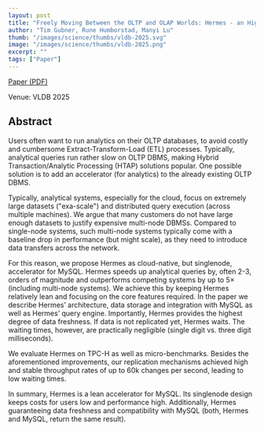 ```yaml
---
layout: post
title: "Freely Moving Between the OLTP and OLAP Worlds: Hermes - an High-Performance OLAP Accelerator for MySQL"
author: "Tim Gubner, Rune Humborstad, Manyi Lu"
thumb: "/images/science/thumbs/vldb-2025.svg"
image: "/images/science/thumbs/vldb-2025.png"
excerpt: ""
tags: ["Paper"]
---
```


[Paper (PDF)](https://www.vldb.org/pvldb/vol18/p5113-gubner.pdf)

Venue: VLDB 2025

## Abstract

Users often want to run analytics on their OLTP databases, to avoid costly and cumbersome Extract-Transform-Load (ETL) processes. Typically, analytical queries run rather slow on OLTP DBMS, making Hybrid Transaction/Analytic Processing (HTAP) solutions popular. One possible solution is to add an accelerator (for analytics) to the already existing OLTP DBMS.

Typically, analytical systems, especially for the cloud, focus on extremely large datasets ("exa-scale") and distributed query execution (across multiple machines). We argue that many customers do not have large enough datasets to justify expensive multi-node DBMSs. Compared to single-node systems, such multi-node systems typically come with a baseline drop in performance (but might scale), as they need to introduce data transfers across the network.

For this reason, we propose Hermes as cloud-native, but singlenode, accelerator for MySQL. Hermes speeds up analytical queries by, often 2-3, orders of magnitude and outperforms competing systems by up to 5× (including multi-node systems). We achieve this by keeping Hermes relatively lean and focusing on the core features required. In the paper we describe Hermes’ architecture, data storage and integration with MySQL as well as Hermes’ query engine. Importantly, Hermes provides the highest degree of data freshness. If data is not replicated yet, Hermes waits. The waiting times, however, are practically negligible (single digit vs. three digit milliseconds).

We evaluate Hermes on TPC-H as well as micro-benchmarks. Besides the aforementioned improvements, our replication mechanisms achieved high and stable throughput rates of up to 60k changes per second, leading to low waiting times.

In summary, Hermes is a lean accelerator for MySQL. Its singlenode design keeps costs for users low and performance high. Additionally, Hermes guaranteeing data freshness and compatibility with MySQL (both, Hermes and MySQL, return the same result).
